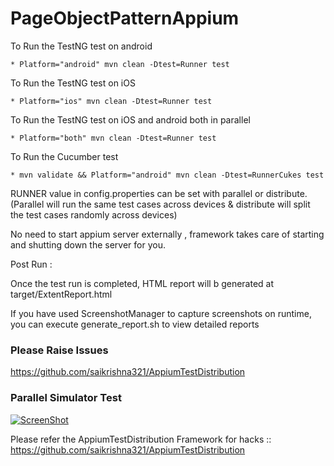 # PageObjectPatternAppium

To Run the TestNG test on android
    
    * Platform="android" mvn clean -Dtest=Runner test

 To Run the TestNG test on iOS
  
    * Platform="ios" mvn clean -Dtest=Runner test

 To Run the TestNG test on iOS and android both in parallel
  
    * Platform="both" mvn clean -Dtest=Runner test
    
To Run the Cucumber test

    * mvn validate && Platform="android" mvn clean -Dtest=RunnerCukes test
    

RUNNER value in config.properties can be set with parallel or distribute. (Parallel will run the same test cases across devices & distribute will split the test cases randomly across devices)

No need to start appium server externally , framework takes care of starting and shutting down the server for you.

Post Run :

Once the test run is completed, HTML report will b generated at target/ExtentReport.html

If you have used ScreenshotManager to capture screenshots on runtime, you can execute generate_report.sh to view detailed reports

### Please Raise Issues 
https://github.com/saikrishna321/AppiumTestDistribution

### Parallel Simulator Test
[![ScreenShot](https://i.imgur.com/JDuyRX9.jpg)](https://www.youtube.com/watch?v=sf0YARF5ppQ&t=2s)

Please refer the AppiumTestDistribution Framework for hacks :: https://github.com/saikrishna321/AppiumTestDistribution
